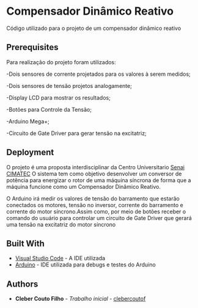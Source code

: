 # Compensador Dinâmico Reativo

Código utilizado para o projeto de um compensador dinâmico reativo

## Prerequisites

Para realização do projeto foram utilizados:

-Dois sensores de corrente projetados para os valores à serem medidos;

-Dois sensores de tensão projetos analogamente;

-Display LCD para mostrar os resultados;

-Botões para Controle da Tensão;

-Arduino Mega+;

-Circuito de Gate Driver para gerar tensão na excitatriz;


## Deployment
O projeto é uma proposta interdisciplinar da Centro Universitario [Senai CIMATEC](http://www.senaicimatec.com.br/)
O sistema tem como objetivo desenvolver um conversor de potência para energizar o rotor de uma máquina síncrona de 
forma que a máquina funcione como um Compensador Dinâmico Reativo.

O Arduino irá medir os valores de tensão do barramento que estarão conectados os motores, tensão no inversor, corrente
do barramento e corrente do motor síncrono.Assim como, por meio de botões receber o comando do usuário para controlar um 
circuito de Gate Driver que gerará uma tensão na excitatriz do motor síncrono  


## Built With

* [Visual Studio Code](https://code.visualstudio.com/) - A IDE utilizada
* [Arduino](https://www.arduino.cc/en/Main/OldSoftwareReleases) - IDE utilizada para debugs e testes do Arduino

## Authors

* **Cleber Couto Filho** - *Trabalho inicial* - [clebercoutof](https://github.com/clebercoutof)


